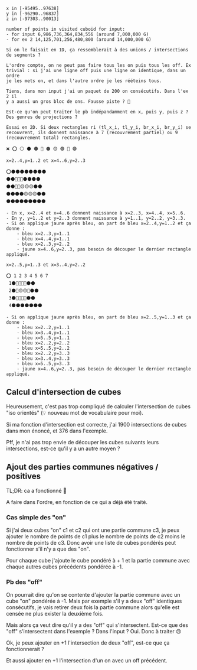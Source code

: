 ```
x in [-95495..97638]
y in [-96290..96837]
z in [-97303..90013]

number of points in visited cuboid for input:
- for input 6,986,736,364,834,556 (around 7,000,000 G)
- for ex 2 14,125,701,256,480,800 (around 14,000,000 G)

Si on le faisait en 1D, ça ressemblerait à des unions / intersections de segments ?

L'ordre compte, on ne peut pas faire tous les on puis tous les off. Ex
trivial : si j'ai une ligne off puis une ligne on identique, dans un ordre
je les mets on, et dans l'autre ordre je les rééteins tous.

Tiens, dans mon input j'ai un paquet de 200 on consécutifs. Dans l'ex 2 il
y a aussi un gros bloc de ons. Fausse piste ? 🤔

Est-ce qu'on peut traiter le pb indépandamment en x, puis y, puis z ? Des genres de projections ?

Essai en 2D. Si deux rectangles ri (tl_x_i, tl_y_i, br_x_i, br_y_i) se
recouvrent, ils donnent naissance à 7 (recouvrement partiel) ou 9
(recouvrement total) rectangles.

❌ ⭕ ⚪ ⚫ 🟤 🔴 🟠 🟡 🟢 🔵 🟣

x=2..4,y=1..2 et x=4..6,y=2..3

⭕⚫⚫⚫⚫⚫⚫⚫⚫
⚫⚫🔵🔵🔵⚫⚫⚫⚫
⚫⚫🔵🔵🟡🟡🟡⚫⚫
⚫⚫⚫⚫🟡🟡🟡⚫⚫
⚫⚫⚫⚫⚫⚫⚫⚫⚫

- En x, x=2..4 et x=4..6 donnent naissance à x=2..3, x=4..4, x=5..6.
- En y, y=1..2 et y=2..3 donnent naissance à y=1..1, y=2..2, y=3..3.
- Si on applique jaune après bleu, on part de bleu x=2..4,y=1..2 et ça donne :
    - bleu x=2..3,y=1..1
    - bleu x=4..4,y=1..1
    - bleu x=2..3,y=2..2
    - jaune x=4..6,y=2..3, pas besoin de découper le dernier rectangle appliqué.

x=2..5,y=1..3 et x=3..4,y=2..2

⭕ 1 2 3 4 5 6 7
 1⚫🔵🔵🔵🔵⚫⚫
 2⚫🔵🟡🟡🔵⚫⚫
 3⚫🔵🔵🔵🔵⚫⚫
 4⚫⚫⚫⚫⚫⚫⚫

- Si on applique jaune après bleu, on part de bleu x=2..5,y=1..3 et ça donne :
    - bleu x=2..2,y=1..1
    - bleu x=3..4,y=1..1
    - bleu x=5..5,y=1..1
    - bleu x=2..2,y=2..2
    - bleu x=5..5,y=2..2
    - bleu x=2..2,y=3..3
    - bleu x=3..4,y=3..3
    - bleu x=5..5,y=3..3
    - jaune x=4..6,y=2..3, pas besoin de découper le dernier rectangle appliqué.
```

## Calcul d'intersection de cubes

Heureusement, c'est pas trop compliqué de calculer l'intersection de cubes "iso
orientés" (💡 nouveau mot de vocabulaire pour moi).

Si ma fonction d'intersection est correcte, j'ai 1900 intersections
de cubes dans mon énoncé, et 376 dans l'exemple.

Pff, je n'ai pas trop envie de découper les cubes suivants leurs intersections,
est-ce qu'il y a un autre moyen ?

## Ajout des parties communes négatives / positives

TL;DR: ca a fonctionné 🎉

A faire dans l'ordre, en fonction de ce qui a déjà été traité.

### Cas simple des "on"

Si j'ai deux cubes "on" c1 et c2 qui ont une partie commune c3, je peux ajouter
le nombre de points de c1 plus le nombre de points de c2 moins le nombre de
points de c3. Donc avoir une liste de cubes pondérés peut fonctionner s'il n'y
a que des "on".

Pour chaque cube j'ajoute le cube pondéré à + 1 et la partie commune avec
chaque autres cubes précédents pondérée à -1.

### Pb des "off"

On pourrait dire qu'on se contente d'ajouter la partie commune avec un cube
"on" pondérée à -1. Mais par exemple s'il y a deux "off" identiques
consécutifs, je vais retirer deux fois la partie commune alors qu'elle est
censée ne plus exister la deuxième fois.

Mais alors ça veut dire qu'il y a des "off" qui s'intersectent. Est-ce
que des "off" s'intersectent dans l'exemple ? Dans l'input ? Oui. Donc à
traiter 😢

Ok, je peux ajouter en +1 l'intersection de deux "off", est-ce que ça
fonctionnerait ?

Et aussi ajouter en +1 l'intersection d'un on avec un off précédent.
